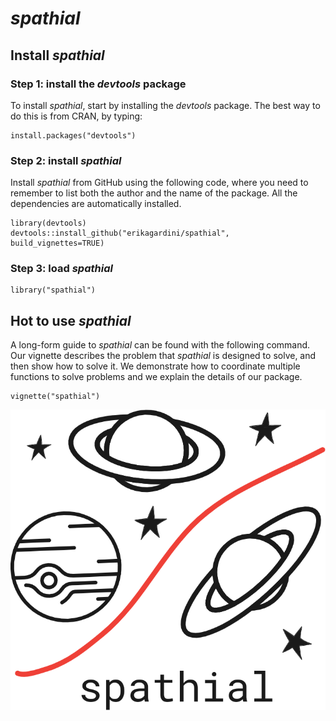# _spathial_

## Install _spathial_

### Step 1: install the _devtools_ package

To install _spathial_, start by installing the _devtools_ package. The best way to do this is from CRAN, by typing:
```
install.packages("devtools")
```

### Step 2: install _spathial_

Install _spathial_ from GitHub using the following code, where you need to remember to list both the author and the name of the package. All the dependencies are automatically installed.
```
library(devtools)
devtools::install_github("erikagardini/spathial", build_vignettes=TRUE)
```

### Step 3: load _spathial_
```
library("spathial")
```

## Hot to use _spathial_

A long-form guide to _spathial_ can be found with the following command. Our vignette describes the problem that _spathial_ is designed to solve, and then show how to solve it. We demonstrate how to coordinate multiple functions to solve problems and we explain the details of our package.
```
vignette("spathial")
```

![_spathial_ Logo](inst/extras/logo_spathial.png)
